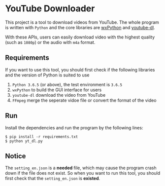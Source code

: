 # YouTube Downloader
This project is a tool to download videos from YouTube. The whole program is written with `Python` and the core libraries are [wxPython](https://wxpython.org) and [youtube-dl](https://ytdl-org.github.io/youtube-dl/index.html).  

With these APIs, users can easily download video with the highest quality (such as `1080p`) or the audio with `m4a` format. 

## Requirements
If you want to use this tool, you should first check if the following libraries and the version of Python is suited to use
1. `Python 3.6.5` (or above), the test environment is `3.6.5`
2. `wxPython` to build the GUI interface for users
3. `youtube-dl` download the video from YouTube
4. `FFmpeg` merge the seperate vidoe file or convert the format of the video

## Run
Install the dependencies and run the program by the following lines:

```shell
$ pip install -r requirements.txt
$ python yt_dl.py
```

## Notice 
The `setting_en.json` is a **needed** file, which may cause the program crash down if the file does not exist.
So when you want to run this tool, you should first check that the `setting_en.json` is **existed**.
